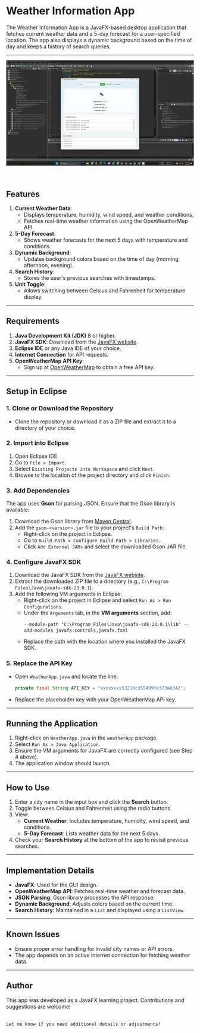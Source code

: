 # Weather Information App

The Weather Information App is a JavaFX-based desktop application that fetches current weather data and a 5-day forecast for a user-specified location. The app also displays a dynamic background based on the time of day and keeps a history of search queries.

---


<p align="center">
  <img src="https://github.com/younusFoysal/Weather-App-Java/blob/main/images/screenshot.png" alt="Weather Information App">
</p>
<br>


## Features
1. **Current Weather Data**:
   - Displays temperature, humidity, wind speed, and weather conditions.
   - Fetches real-time weather information using the OpenWeatherMap API.
2. **5-Day Forecast**:
   - Shows weather forecasts for the next 5 days with temperature and conditions.
3. **Dynamic Background**:
   - Updates background colors based on the time of day (morning, afternoon, evening).
4. **Search History**:
   - Stores the user's previous searches with timestamps.
5. **Unit Toggle**:
   - Allows switching between Celsius and Fahrenheit for temperature display.

---

## Requirements
1. **Java Development Kit (JDK)** 8 or higher.
2. **JavaFX SDK**: Download from the [JavaFX website](https://openjfx.io/).
3. **Eclipse IDE** or any Java IDE of your choice.
4. **Internet Connection** for API requests.
5. **OpenWeatherMap API Key**: 
   - Sign up at [OpenWeatherMap](https://openweathermap.org/) to obtain a free API key.

---

## Setup in Eclipse
### 1. Clone or Download the Repository
- Clone the repository or download it as a ZIP file and extract it to a directory of your choice.

### 2. Import into Eclipse
1. Open Eclipse IDE.
2. Go to `File > Import`.
3. Select `Existing Projects into Workspace` and click `Next`.
4. Browse to the location of the project directory and click `Finish`.

### 3. Add Dependencies
The app uses **Gson** for parsing JSON. Ensure that the Gson library is available:
1. Download the Gson library from [Maven Central](https://mvnrepository.com/artifact/com.google.code.gson/gson).
2. Add the `gson-<version>.jar` file to your project's `Build Path`:
   - Right-click on the project in Eclipse.
   - Go to `Build Path > Configure Build Path > Libraries`.
   - Click `Add External JARs` and select the downloaded Gson JAR file.

### 4. Configure JavaFX SDK
1. Download the JavaFX SDK from the [JavaFX website](https://openjfx.io/).
2. Extract the downloaded ZIP file to a directory (e.g., `C:\Program Files\Java\javafx-sdk-23.0.1`).
3. Add the following VM arguments in Eclipse:
   - Right-click on the project in Eclipse and select `Run As > Run Configurations`.
   - Under the `Arguments` tab, in the **VM arguments** section, add:
     ```plaintext
     --module-path "C:\Program Files\Java\javafx-sdk-23.0.1\lib" --add-modules javafx.controls,javafx.fxml
     ```
   - Replace the path with the location where you installed the JavaFX SDK.

### 5. Replace the API Key
- Open `WeatherApp.java` and locate the line:
  ```java
  private final String API_KEY = "xxxxxxxx53216c355499fe373a8342";

- Replace the placeholder key with your OpenWeatherMap API key.


---

## Running the Application
1. Right-click on `WeatherApp.java` in the `weatherApp` package.
2. Select `Run As > Java Application`.
3. Ensure the VM arguments for JavaFX are correctly configured (see Step 4 above).
4. The application window should launch.

---

## How to Use
1. Enter a city name in the input box and click the **Search** button.
2. Toggle between Celsius and Fahrenheit using the radio buttons.
3. View:
   - **Current Weather**: Includes temperature, humidity, wind speed, and conditions.
   - **5-Day Forecast**: Lists weather data for the next 5 days.
4. Check your **Search History** at the bottom of the app to revisit previous searches.

---

## Implementation Details
- **JavaFX**: Used for the GUI design.
- **OpenWeatherMap API**: Fetches real-time weather and forecast data.
- **JSON Parsing**: Gson library processes the API response.
- **Dynamic Background**: Adjusts colors based on the current time.
- **Search History**: Maintained in a `List` and displayed using a `ListView`.

---

## Known Issues
- Ensure proper error handling for invalid city names or API errors.
- The app depends on an active internet connection for fetching weather data.

---

## Author
This app was developed as a JavaFX learning project. Contributions and suggestions are welcome!
```

Let me know if you need additional details or adjustments!
